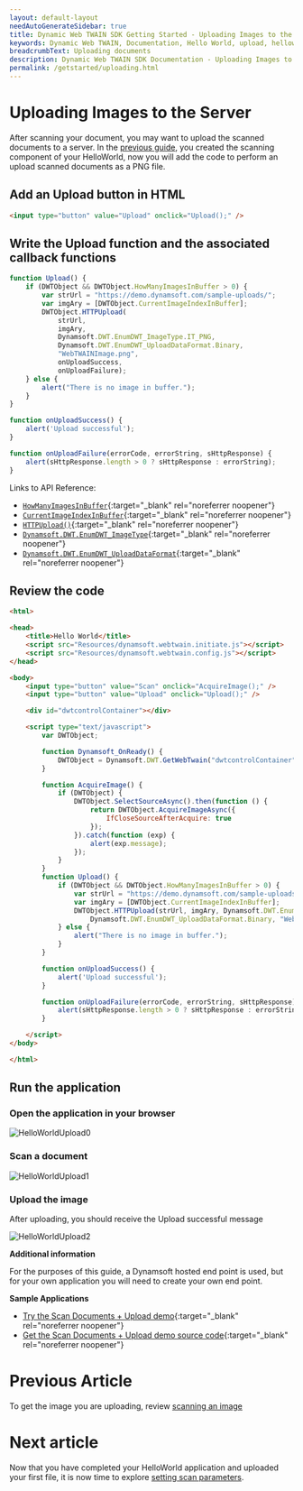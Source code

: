 ```yaml
---
layout: default-layout
needAutoGenerateSidebar: true
title: Dynamic Web TWAIN SDK Getting Started - Uploading Images to the Server
keywords: Dynamic Web TWAIN, Documentation, Hello World, upload, helloworld
breadcrumbText: Uploading documents
description: Dynamic Web TWAIN SDK Documentation - Uploading Images to the Server
permalink: /getstarted/uploading.html
---
```


# Uploading Images to the Server

<!-- <div class='blockquote-note'></div>
> This article is part of our HelloWorld series. If you have not already reviewed HelloWorld, please start [here]({{site.getstarted}}helloworld.html) -->

After scanning your document, you may want to upload the scanned documents to a server. In the [previous guide]({{site.getstarted}}scanning.html), you created the scanning component of your HelloWorld, now you will add the code to perform an upload scanned documents as a PNG file. 

## Add an Upload button in HTML

``` html
<input type="button" value="Upload" onclick="Upload();" />
```

## Write the Upload function and the associated callback functions

``` javascript
function Upload() {
    if (DWTObject && DWTObject.HowManyImagesInBuffer > 0) {
        var strUrl = "https://demo.dynamsoft.com/sample-uploads/";
        var imgAry = [DWTObject.CurrentImageIndexInBuffer];
        DWTObject.HTTPUpload(
            strUrl, 
            imgAry, 
            Dynamsoft.DWT.EnumDWT_ImageType.IT_PNG,
            Dynamsoft.DWT.EnumDWT_UploadDataFormat.Binary, 
            "WebTWAINImage.png", 
            onUploadSuccess, 
            onUploadFailure);
    } else {
        alert("There is no image in buffer.");
    }
}

function onUploadSuccess() {
    alert('Upload successful');
}

function onUploadFailure(errorCode, errorString, sHttpResponse) {
    alert(sHttpResponse.length > 0 ? sHttpResponse : errorString);
}
```

<!-- To perform the upload, you will use the following APIs and Properties: -->
Links to API Reference:
<!-- - [`Dynamsoft.Lib.detect.ssl`]() -->

- [`HowManyImagesInBuffer`]({{site.info}}api/WebTwain_Buffer.html#howmanyimagesinbuffer){:target="_blank" rel="noreferrer noopener"}
- [`CurrentImageIndexInBuffer`]({{site.info}}api/WebTwain_Buffer.html#currentimageindexinbuffer){:target="_blank" rel="noreferrer noopener"}
- [`HTTPUpload()`]({{site.info}}api/WebTwain_IO.html#httpupload){:target="_blank" rel="noreferrer noopener"}
- [`Dynamsoft.DWT.EnumDWT_ImageType`]({{site.info}}api/Dynamsoft_Enum.html#dynamsoftdwtenumdwt_imagetype){:target="_blank" rel="noreferrer noopener"}
- [`Dynamsoft.DWT.EnumDWT_UploadDataFormat`]({{site.info}}api/Dynamsoft_Enum.html#dynamsoftdwtenumdwt_uploaddataformat){:target="_blank" rel="noreferrer noopener"}


## Review the code

```html
<html>

<head>
    <title>Hello World</title>
    <script src="Resources/dynamsoft.webtwain.initiate.js"></script>
    <script src="Resources/dynamsoft.webtwain.config.js"></script>
</head>

<body>
    <input type="button" value="Scan" onclick="AcquireImage();" />
    <input type="button" value="Upload" onclick="Upload();" />

    <div id="dwtcontrolContainer"></div>

    <script type="text/javascript">
        var DWTObject;

        function Dynamsoft_OnReady() {
            DWTObject = Dynamsoft.DWT.GetWebTwain("dwtcontrolContainer");
        }

        function AcquireImage() {
            if (DWTObject) {
                DWTObject.SelectSourceAsync().then(function () {
                    return DWTObject.AcquireImageAsync({ 
                        IfCloseSourceAfterAcquire: true 
                    });
                }).catch(function (exp) {
                    alert(exp.message);
                });
            }
        }
        function Upload() {
            if (DWTObject && DWTObject.HowManyImagesInBuffer > 0) {
                var strUrl = "https://demo.dynamsoft.com/sample-uploads/";
                var imgAry = [DWTObject.CurrentImageIndexInBuffer];
                DWTObject.HTTPUpload(strUrl, imgAry, Dynamsoft.DWT.EnumDWT_ImageType.IT_PNG,
                    Dynamsoft.DWT.EnumDWT_UploadDataFormat.Binary, "WebTWAINImage.png", onUploadSuccess, onUploadFailure);
            } else {
                alert("There is no image in buffer.");
            }
        }

        function onUploadSuccess() {
            alert('Upload successful');
        }

        function onUploadFailure(errorCode, errorString, sHttpResponse) {
            alert(sHttpResponse.length > 0 ? sHttpResponse : errorString);
        }

    </script>
</body>

</html>
```

## Run the application

### Open the application in your browser

![HelloWorldUpload0]({{site.assets}}imgs/HelloWorldUpload0.png)

### Scan a document

![HelloWorldUpload1]({{site.assets}}imgs/HelloWorldUpload1.png)

### Upload the image

After uploading, you should receive the Upload successful message

![HelloWorldUpload2]({{site.assets}}imgs/HelloWorldUpload2.png)



**Additional information**

For the purposes of this guide, a Dynamsoft hosted end point is used, but for your own application you will need to create your own end point. 

<!-- Please see [this guide <<link does not work yet as article is not yet written>>]() for creating your own endpoint. -->

**Sample Applications**
- [Try the Scan Documents + Upload demo](https://demo.dynamsoft.com/Samples/dwt/Scan-Documents-and-Upload-Them/DWT_Scan_Upload_Demo.html){:target="_blank" rel="noreferrer noopener"}
- [Get the Scan Documents + Upload demo source code](https://www.dynamsoft.com/web-twain/sample-downloads/?demoSampleId=4){:target="_blank" rel="noreferrer noopener"}

# Previous Article

<!-- If you need a refresher on creating the base project, please review [initalizing the environment]({{site.getstarted}}initialize.html). -->

To get the image you are uploading, review [scanning an image]({{site.getstarted}}scanning.html)

# Next article

Now that you have completed your HelloWorld application and uploaded your first file, it is now time to explore [setting scan parameters]({{site.getstarted}}scansettings.html).

<!-- - [Review HelloWorld]({{site.getstarted}}helloworld.html) -->
<!-- - [Customising your scan settings]({{site.getstarted}}scansettings.html) -->
<!-- - [Editing your images]({{site.getstarted}}editing.html) -->



<!--             // var url = Dynamsoft.Lib.detect.ssl ? "https://" : "http://";
            // url += location.hostname;
            // var path = location.pathname.substring(0, location.pathname.lastIndexOf("/") + 1);
            // url += location.port === "" ? path : ":" + location.port + path;
            // url += "saveUploadedPDF.aspx";

            // var url = (Dynamsoft.Lib.detect.ssl ? "https://" : "http://") + location.hostname + (location.port === "" ? location.pathname.substring(0, location.pathname.lastIndexOf("/") + 1) : ":" + location.port + location.pathname.substring(0, location.pathname.lastIndexOf("/") + 1)) + "saveUploadedPDF.aspx";

            // var url = `${location.protocol}//${location.host}${location.pathname.substring(0, location.pathname.lastIndexOf("/") + 1)}saveUploadedPDF.aspx`;
 -->